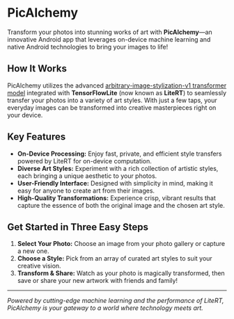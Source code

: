 # PicAlchemy

Transform your photos into stunning works of art with **PicAlchemy**—an innovative Android app that leverages on-device machine learning and native Android technologies to bring your images to life!

## How It Works

PicAlchemy utilizes the advanced [arbitrary-image-stylization-v1 transformer model](https://www.kaggle.com/models/google/arbitrary-image-stylization-v1) integrated with **TensorFlowLite** (now known as **LiteRT**) to seamlessly transfer your photos into a variety of art styles. With just a few taps, your everyday images can be transformed into creative masterpieces right on your device.

## Key Features

- **On-Device Processing:** Enjoy fast, private, and efficient style transfers powered by LiteRT for on-device computation.
- **Diverse Art Styles:** Experiment with a rich collection of artistic styles, each bringing a unique aesthetic to your photos.
- **User-Friendly Interface:** Designed with simplicity in mind, making it easy for anyone to create art from their images.
- **High-Quality Transformations:** Experience crisp, vibrant results that capture the essence of both the original image and the chosen art style.

## Get Started in Three Easy Steps

1. **Select Your Photo:** Choose an image from your photo gallery or capture a new one.
2. **Choose a Style:** Pick from an array of curated art styles to suit your creative vision.
3. **Transform & Share:** Watch as your photo is magically transformed, then save or share your new artwork with friends and family!

---

*Powered by cutting-edge machine learning and the performance of LiteRT, PicAlchemy is your gateway to a world where technology meets art.*

